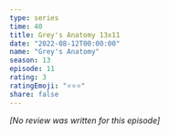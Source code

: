 ```yaml
---
type: series
time: 40
title: Grey's Anatomy 13x11
date: "2022-08-12T00:00:00"
name: "Grey's Anatomy"
season: 13
episode: 11
rating: 3
ratingEmoji: "⭐️⭐️⭐️"
share: false
---
```


*[No review was written for this episode]*